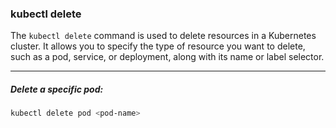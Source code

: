 ### kubectl delete
The `kubectl delete` command is used to delete resources in a Kubernetes cluster. It allows you to specify the type of resource you want to delete, such as a pod, service, or deployment, along with its name or label selector.

---

##### Delete a specific pod:
```bash
kubectl delete pod <pod-name>
```